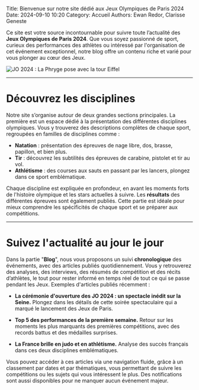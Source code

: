 Title: Bienvenue sur notre site dédié aux Jeux Olympiques de Paris 2024
Date: 2024-09-10 10:20
Category: Accueil
Authors: Ewan Redor, Clarisse Geneste

Ce site est votre source incontournable pour suivre toute l’actualité des **Jeux Olympiques de Paris 2024**. Que vous soyez passionné de sport, curieux des performances des athlètes ou intéressé par l'organisation de cet événement exceptionnel, notre blog offre un contenu riche et varié pour vous plonger au cœur des Jeux.

![JO 2024 : La Phryge pose avec la tour Eiffel](/images/jo_2024.png)

---

# Découvrez les disciplines

Notre site s’organise autour de deux grandes sections principales. La première est un espace dédié à la présentation des différentes disciplines olympiques. Vous y trouverez des descriptions complètes de chaque sport, regroupées en familles de disciplines comme :

- **Natation** : présentation des épreuves de nage libre, dos, brasse, papillon, et bien plus.
- **Tir** : découvrez les subtilités des épreuves de carabine, pistolet et tir au vol.
- **Athlétisme** : des courses aux sauts en passant par les lancers, plongez dans ce sport emblématique.

Chaque discipline est expliquée en profondeur, en avant les moments forts de l'histoire olympique et les stars actuelles à suivre. Les **résultats** des différentes épreuves sont également publiés. Cette partie est idéale pour mieux comprendre les spécificités de chaque sport et se préparer aux compétitions.

---

# Suivez l'actualité au jour le jour

Dans la partie "**Blog**", nous vous proposons un suivi **chronologique** des événements, avec des articles publiés quotidiennement. Vous y retrouverez des analyses, des interviews, des résumés de compétition et des récits d’athlètes, le tout pour rester informé en temps réel de tout ce qui se passe pendant les Jeux.
Exemples d'articles publiés récemment :

- **La cérémonie d'ouverture des JO 2024 : un spectacle inédit sur la Seine.**
  Plongez dans les détails de cette soirée spectaculaire qui a marqué le lancement des Jeux de Paris.

- **Top 5 des performances de la première semaine.**
  Retour sur les moments les plus marquants des premières compétitions, avec des records battus et des médailles surprises.

- **La France brille en judo et en athlétisme.**
  Analyse des succès français dans ces deux disciplines emblématiques.

Vous pouvez accéder à ces articles via une navigation fluide, grâce à un classement par dates et par thématiques, vous permettant de suivre les compétitions ou les sujets qui vous intéressent le plus. Des notifications sont aussi disponibles pour ne manquer aucun événement majeur.